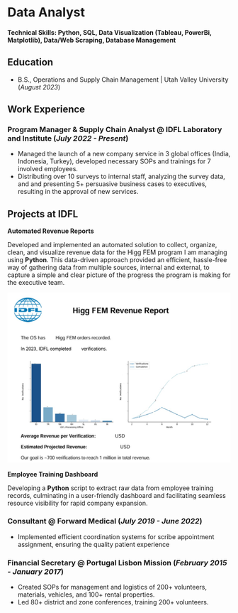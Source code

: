 # Data Analyst

#### Technical Skills: Python, SQL, Data Visualization (Tableau, PowerBi, Matplotlib), Data/Web Scraping, Database Management

## Education
- B.S., Operations and Supply Chain Management | Utah Valley University (_August 2023_)

## Work Experience
### Program Manager & Supply Chain Analyst @ IDFL Laboratory and Institute (_July 2022 - Present_)
- Managed the launch of a new company service in 3 global offices (India, Indonesia, Turkey), developed necessary SOPs and trainings for 7 involved employees.
- Distributing over 10 surveys to internal staff, analyzing the survey data, and and presenting 5+ persuasive business cases to executives, resulting in the approval of new services.


## Projects at IDFL

**Automated Revenue Reports**

Developed and implemented an automated solution to collect, organize, clean, and visualize revenue data for the Higg FEM program I am managing using **Python**. This data-driven approach provided an efficient, hassle-free way of gathering data from multiple sources, internal and external, to capture a simple and clear picture of the progress the program is making for the executive team.

![Example Revenue Report](/assets/revenue_report_ss.jpg)

**Employee Training Dashboard**

Developing a **Python** script to extract raw data from employee training records, culminating in a user-friendly dashboard and facilitating seamless resource visibility for rapid company expansion.

### Consultant @ Forward Medical (_July 2019 - June 2022_)
- Implemented efficient coordination systems for scribe appointment assignment, ensuring the quality patient experience

### Financial Secretary @ Portugal Lisbon Mission (_February 2015 - January 2017_)
- Created SOPs for management and logistics of 200+ volunteers, materials, vehicles, and 100+ rental properties.
- Led 80+ district and zone conferences, training 200+ volunteers.
